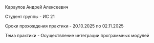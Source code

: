 Караулов Андрей Алексеевич

Студент группы - ИС 21

Сроки прохождения практики - 20.10.2025 по 02.11.2025

Тема практики - Осуществление интеграции программных модулей

